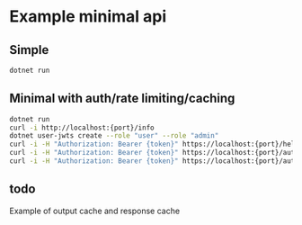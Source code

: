 # Example minimal api

## Simple

```sh
dotnet run
```

## Minimal with auth/rate limiting/caching

```sh
dotnet run
curl -i http://localhost:{port}/info
dotnet user-jwts create --role "user" --role "admin"
curl -i -H "Authorization: Bearer {token}" https://localhost:{port}/hello
curl -i -H "Authorization: Bearer {token}" https://localhost:{port}/auth/test
curl -i -H "Authorization: Bearer {token}" https://localhost:{port}/auth/admin
```

## todo

Example of output cache and response cache
